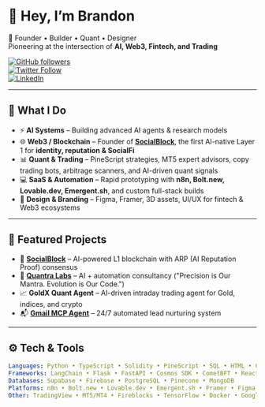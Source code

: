 # 👋 Hey, I’m Brandon

🚀 Founder • Builder • Quant • Designer  
Pioneering at the intersection of **AI, Web3, Fintech, and Trading**  

[![GitHub followers](https://img.shields.io/github/followers/brandononchain?label=Follow&style=social)](https://github.com/brandononchain)  
[![Twitter Follow](https://img.shields.io/twitter/follow/brandononchain?style=social)](https://x.com/brandononchain)  
[![LinkedIn](https://img.shields.io/badge/LinkedIn-Connect-blue?logo=linkedin)](https://linkedin.com/in/brandononchain)  

---

## 🧠 What I Do
- ⚡ **AI Systems** – Building advanced AI agents & research models
- 🌐 **Web3 / Blockchain** – Founder of [**SocialBlock**](https://docs.socialblock.io), the first AI-native Layer 1 for **identity, reputation & SocialFi**  
- 📊 **Quant & Trading** – PineScript strategies, MT5 expert advisors, copy trading bots, arbitrage scanners, and AI-driven quant signals  
- 💻 **SaaS & Automation** – Rapid prototyping with **n8n, Bolt.new, Lovable.dev, Emergent.sh**, and custom full-stack builds  
- 🎨 **Design & Branding** – Figma, Framer, 3D assets, UI/UX for fintech & Web3 ecosystems  

---

## 🔭 Featured Projects
- 🌌 **[SocialBlock](https://docs.socialblock.io)** – AI-powered L1 blockchain with ARP (AI Reputation Proof) consensus  
- 🤖 **[Quantra Labs](https://www.quantralabs.com)** – AI + automation consultancy ("Precision is Our Mantra. Evolution is Our Code.")   
- 📈 **GoldX Quant Agent** – AI-driven intraday trading agent for Gold, indices, and crypto  
- 📬 **[Gmail MCP Agent](https://github.com/brandononchain/GMAIL-MCP-Agent)** – 24/7 automated lead nurturing system 

---

## ⚙️ Tech & Tools
```yaml
Languages: Python • TypeScript • Solidity • PineScript • SQL • HTML • CSS
Frameworks: LangChain • Flask • FastAPI • Cosmos SDK • CometBFT • React
Databases: Supabase • Firebase • PostgreSQL • Pinecone • MongoDB
Platforms: n8n • Bolt.new • Lovable.dev • Emergent.sh • Framer • Figma • Cursor • VSCode
Other: TradingView • MT5/MT4 • Fireblocks • TensorFlow • Docker • Google Cloud
